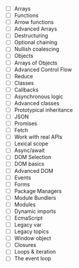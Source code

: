 - [ ] Arrays
- [ ] Functions
- [ ] Arrow functions
- [ ] Advanced Arrays
- [ ] Destructuring
- [ ] Optional chaining
- [ ] Nullish coalescing
- [ ] Objects
- [ ] Arrays of Objects
- [ ] Advanced Control Flow
- [ ] Reduce
- [ ] Classes
- [ ] Callbacks
- [ ] Asynchronous logic
- [ ] Advanced classes
- [ ] Prototypical inheritance
- [ ] JSON
- [ ] Promises
- [ ] Fetch
- [ ] Work with real APIs
- [ ] Lexical scope
- [ ] Async/await
- [ ] DOM Selection
- [ ] DOM basics
- [ ] Advanced DOM
- [ ] Events
- [ ] Forms
- [ ] Package Managers
- [ ] Module Bundlers
- [ ] Modules
- [ ] Dynamic imports
- [ ] EcmaScript
- [ ] Legacy var
- [ ] Legacy topics
- [ ] Window object
- [ ] Closures
- [ ] Loops & iteration
- [ ] The event loop